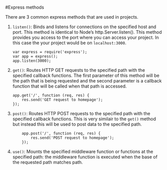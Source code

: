 #Express methods

There are 3 common express methods that are used in projects.

1. `listen()`: Binds and listens for connections on the specified host and port. This method is identical to Node’s http.Server.listen(). This method provides you access to the port where you can access your project. In this case the your project would be on `localhost:3000`.
	
	```
	var express = require('express');
	var app = express();
	app.listen(3000);
	
	```
2. `get()`: Routes HTTP GET requests to the specified path with the specified callback functions. The first parameter of this method will be the path that is being requested and the second parameter is a callback function that will be called when that path is accessed.
	
	```
	app.get('/', function (req, res) {
  		res.send('GET request to homepage');
	});
	
	``` 		
	
3. `post()`: Routes HTTP POST requests to the specified path with the specified callback functions. This is very similair to the `get()` method but instead this will be used to post data to the specified path.

	```
		app.post('/', function (req, res) {
  			res.send('POST request to homepage');
		});
	
	```
4. `use()`: Mounts the specified middleware function or functions at the specified path: the middleware function is executed when the base of the requested path matches path. 
